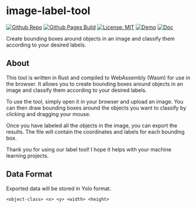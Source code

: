 # image-label-tool


[![Github Repo](https://img.shields.io/badge/github-repo-green)](https://github.com/chriamue/image-label-tool/)
[![Github Pages Build](https://github.com/chriamue/image-label-tool/actions/workflows/gh-pages.yml/badge.svg)](https://chriamue.github.io/image-label-tool/)
[![License: MIT](https://img.shields.io/badge/License-MIT-yellow.svg)](https://opensource.org/licenses/MIT)
[![Demo](https://img.shields.io/badge/Demo-online-green.svg)](https://chriamue.github.io/image-label-tool/)
[![Doc](https://img.shields.io/badge/Docs-online-green.svg)](https://chriamue.github.io/image-label-tool/image_label_tool/)

Create bounding boxes around objects in an image and classify them according to your desired labels.

## About

This tool is written in Rust and compiled to WebAssembly (Wasm) for use in the browser. It allows you to create bounding boxes around objects in an image and classify them according to your desired labels.

To use the tool, simply open it in your browser and upload an image. You can then draw bounding boxes around the objects you want to classify by clicking and dragging your mouse.

Once you have labeled all the objects in the image, you can export the results. The file will contain the coordinates and labels for each bounding box.

Thank you for using our label tool! I hope it helps with your machine learning projects.

## Data Format

Exported data will be stored in Yolo format.

```txt
<object-class> <x> <y> <width> <height>
```